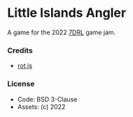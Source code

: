 # Little Islands Angler

A game for the 2022 [7DRL](https://7drl.com) game jam.

### Credits

  * [rot.js](https://github.com/ondras/rot.js)

### License

  * Code: BSD 3-Clause
  * Assets: (c) 2022
